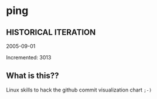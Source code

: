 # ping

## HISTORICAL ITERATION
2005-09-01

Incremented: 3013

## What is this?? 
Linux skills to hack the github commit visualization chart `;-)`
